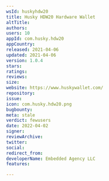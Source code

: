 ```yaml
---
wsId: huskyhdw20
title: Husky HDW20 Hardware Walle‪t
altTitle: 
authors: 
users: 10
appId: com.husky.hdw20
appCountry: 
released: 2021-04-06
updated: 2021-04-06
version: 1.0.4
stars: 
ratings: 
reviews: 
size: 
website: https://www.huskywallet.com/
repository: 
issue: 
icon: com.husky.hdw20.png
bugbounty: 
meta: stale
verdict: fewusers
date: 2022-04-02
signer: 
reviewArchive: 
twitter: 
social: 
redirect_from: 
developerName: Embedded Agency LLC
features: 

---
```


